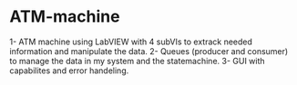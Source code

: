 # ATM-machine
1- ATM machine using LabVIEW with 4 subVIs to extrack needed information and manipulate the data.
2- Queues (producer and consumer) to manage the data in my system and the statemachine.
3- GUI with capabilites and error handeling.
